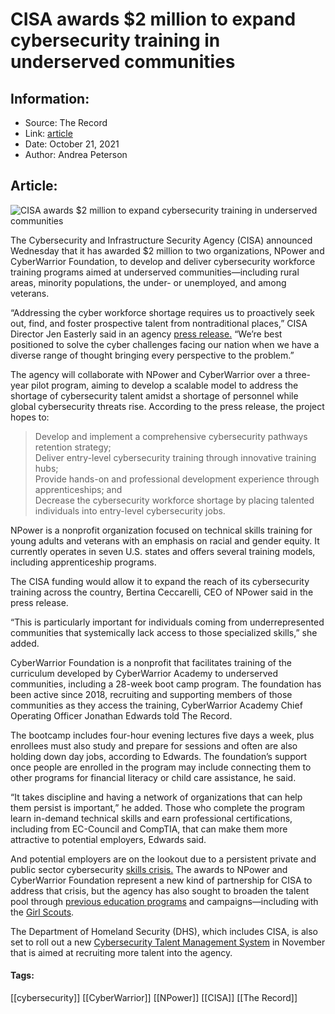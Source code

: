 # CISA awards $2 million to expand cybersecurity training in underserved communities
### 

## Information:
+ Source: The Record
+ Link: [article](https://therecord.media/cisa-awards-2-million-to-expand-cybersecurity-training-in-underserved-communities/)
+ Date: October 21, 2021
+ Author: Andrea Peterson


## Article:
![CISA awards $2 million to expand cybersecurity training in underserved communities](https://therecord.media/wp-content/uploads/2021/08/CISA_Logo.jpg)

The Cybersecurity and Infrastructure Security Agency (CISA) announced Wednesday that it has awarded $2 million to two organizations, NPower and CyberWarrior Foundation, to develop and deliver cybersecurity workforce training programs aimed at underserved communities—including rural areas, minority populations, the under- or unemployed, and among veterans. 


“Addressing the cyber workforce shortage requires us to proactively seek out, find, and foster prospective talent from nontraditional places,” CISA Director Jen Easterly said in an agency [press release.](https://www.cisa.gov/news/2021/10/20/cisa-awards-2-million-bring-cybersecurity-training-rural-communities-and-diverse) “We’re best positioned to solve the cyber challenges facing our nation when we have a diverse range of thought bringing every perspective to the problem.”


The agency will collaborate with NPower and CyberWarrior over a three-year pilot program, aiming to develop a scalable model to address the shortage of cybersecurity talent amidst a shortage of personnel while global cybersecurity threats rise. According to the press release, the project hopes to: 



> Develop and implement a comprehensive cybersecurity pathways retention strategy;  
> Deliver entry-level cybersecurity training through innovative training hubs;  
> Provide hands-on and professional development experience through apprenticeships; and  
> Decrease the cybersecurity workforce shortage by placing talented individuals into entry-level cybersecurity jobs.
> 
> 


NPower is a nonprofit organization focused on technical skills training for young adults and veterans with an emphasis on racial and gender equity. It currently operates in seven U.S. states and offers several training models, including apprenticeship programs. 


The CISA funding would allow it to expand the reach of its cybersecurity training across the country, Bertina Ceccarelli, CEO of NPower said in the press release. 


“This is particularly important for individuals coming from underrepresented communities that systemically lack access to those specialized skills,” she added. 


CyberWarrior Foundation is a nonprofit that facilitates training of the curriculum developed by CyberWarrior Academy to underserved communities, including a 28-week boot camp program. The foundation has been active since 2018, recruiting and supporting members of those communities as they access the training, CyberWarrior Academy Chief Operating Officer Jonathan Edwards told The Record. 


The bootcamp includes four-hour evening lectures five days a week, plus enrollees must also study and prepare for sessions and often are also holding down day jobs, according to Edwards. The foundation’s support once people are enrolled in the program may include connecting them to other programs for financial literacy or child care assistance, he said. 


“It takes discipline and having a network of organizations that can help them persist is important,” he added. Those who complete the program learn in-demand technical skills and earn professional certifications, including from EC-Council and CompTIA, that can make them more attractive to potential employers, Edwards said. 


And potential employers are on the lookout due to a persistent private and public sector cybersecurity [skills crisis.](https://www.issa.org/cybersecurity-skills-crisis-continues-for-fifth-year-perpetuated-by-lack-of-business-investment/) The awards to NPower and CyberWarrior Foundation represent a new kind of partnership for CISA to address that crisis, but the agency has also sought to broaden the talent pool through [previous education programs](https://www.cisa.gov/cybersecurity-education-career-development) and campaigns—including with the [Girl Scouts](https://www.dhs.gov/news/2021/08/02/dhs-partners-girl-scouts-usa-launch-2021-girl-scout-cyber-awareness-challenge). 


The Department of Homeland Security (DHS), which includes CISA, is also set to roll out a new [Cybersecurity Talent Management System](https://public-inspection.federalregister.gov/2021-17824.pdf) in November that is aimed at recruiting more talent into the agency. 





#### Tags:
[[cybersecurity]] [[CyberWarrior]] [[NPower]] [[CISA]] [[The Record]]
